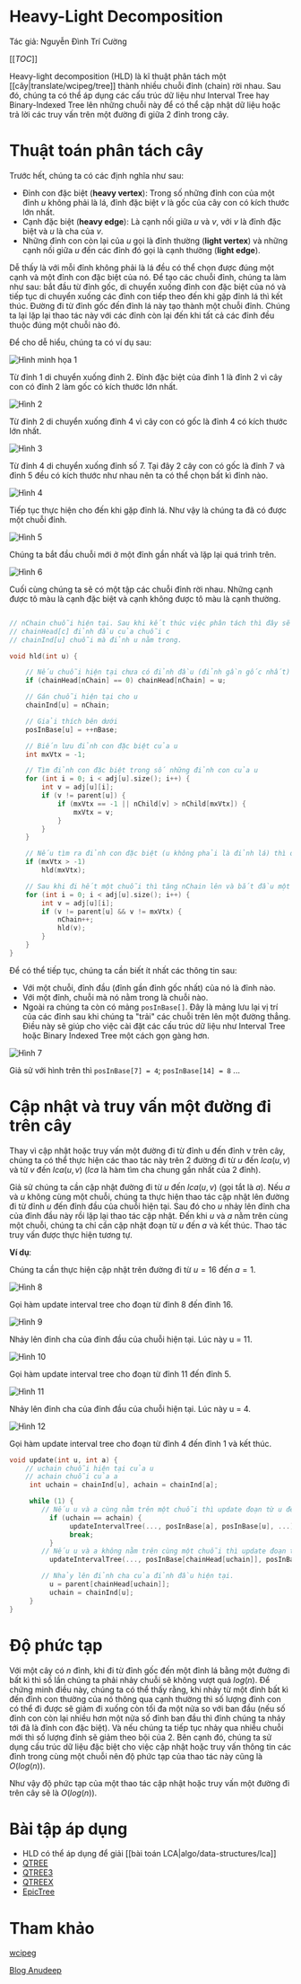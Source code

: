 # Heavy-Light Decomposition

Tác giả: Nguyễn Đình Trí Cường

[[_TOC_]]

Heavy-light decomposition (HLD) là kĩ thuật phân tách một [[cây|translate/wcipeg/tree]] thành nhiều chuỗi đỉnh (chain) rời nhau. Sau đó, chúng ta có thể áp dụng các cấu trúc dữ liệu như Interval Tree hay Binary-Indexed Tree lên những chuỗi này để có thể cập nhật dữ liệu hoặc trả lời các truy vấn trên một đường đi giữa 2 đỉnh trong cây.

# Thuật toán phân tách cây

Trước hết, chúng ta có các định nghĩa như sau:

- Đỉnh con đặc biệt (**heavy vertex**): Trong số những đỉnh con của một đỉnh $u$ không phải là lá, đỉnh đặc biệt $v$ là gốc của cây con có kích thước lớn nhất.
- Cạnh đặc biệt (**heavy edge**): Là cạnh nối giữa $u$ và $v$, với $v$ là đỉnh đặc biệt và $u$ là cha của $v$.
- Những đỉnh con còn lại của $u$ gọi là đỉnh thường (**light vertex**) và những cạnh nối giữa $u$ đến các đỉnh đó gọi là cạnh thường (**light edge**).

Dễ thấy là với mỗi đỉnh không phải là lá đều có thể chọn được đúng một cạnh và một đỉnh con đặc biệt của nó. Để tạo các chuỗi đỉnh, chúng ta làm như sau: bắt đầu từ đỉnh gốc, di chuyển xuống đỉnh con đặc biệt của nó và tiếp tục di chuyển xuống các đỉnh con tiếp theo đến khi gặp đỉnh lá thì kết thúc. Đường đi từ đỉnh gốc đến đỉnh lá này tạo thành một chuỗi đỉnh. Chúng ta lại lặp lại thao tác này với các đỉnh còn lại đến khi tất cả các đỉnh đều thuộc đúng một chuỗi nào đó.

Để cho dễ hiểu, chúng ta có ví dụ sau:

![Hình minh họa 1](http://i.imgur.com/4eGBX7e.jpg)

Từ đỉnh 1 di chuyển xuống đỉnh 2. Đỉnh đặc biệt của đỉnh 1 là đỉnh 2 vì cây con có đỉnh 2 làm gốc có kích thước lớn nhất.

![Hình 2](http://i.imgur.com/9AK3on2.jpg)

Từ đỉnh 2 di chuyển xuống đỉnh 4 vì cây con có gốc là đỉnh 4 có kích thước lớn nhất.

![Hình 3](http://i.imgur.com/Ke7or5g.jpg)

Từ đỉnh 4 di chuyển xuống đỉnh số 7. Tại đây 2 cây con có gốc là đỉnh 7 và đỉnh 5 đều có kích thước như nhau nên ta có thể chọn bất kì đỉnh nào.

![Hình 4](http://i.imgur.com/c2rGgH1.jpg)

Tiếp tục thực hiện cho đến khi gặp đỉnh lá. Như vậy là chúng ta đã có được một chuỗi đỉnh.

![Hình 5](http://i.imgur.com/YHzohEv.jpg)

Chúng ta bắt đầu chuỗi mới ở một đỉnh gần nhất và lặp lại quá trình trên.

![Hình 6](http://i.imgur.com/8nNHG8K.jpg)

Cuối cùng chúng ta sẽ có một tập các chuỗi đỉnh rời nhau. Những cạnh được tô màu là cạnh đặc biệt và cạnh không được tô màu là cạnh thường.

```cpp

// nChain chuỗi hiện tại. Sau khi kết thúc việc phân tách thì đây sẽ là tổng số chuỗi.
// chainHead[c] đỉnh đầu của chuỗi c
// chainInd[u] chuỗi mà đỉnh u nằm trong.

void hld(int u) {

    // Nếu chuỗi hiện tại chưa có đỉnh đầu (đỉnh gần gốc nhất) thì đặt u làm đỉnh đầu của nó.
	if (chainHead[nChain] == 0) chainHead[nChain] = u;

    // Gán chuỗi hiện tại cho u
	chainInd[u] = nChain;

    // Giải thích bên dưới
	posInBase[u] = ++nBase;

    // Biến lưu đỉnh con đặc biệt của u
	int mxVtx = -1;

    // Tìm đỉnh con đặc biệt trong số những đỉnh con của u
	for (int i = 0; i < adj[u].size(); i++) {
		int v = adj[u][i];
		if (v != parent[u]) {
			if (mxVtx == -1 || nChild[v] > nChild[mxVtx]) {
				mxVtx = v;
			}
		}	
	}

    // Nếu tìm ra đỉnh con đặc biệt (u không phải là đỉnh lá) thì di chuyển đến đỉnh đó
	if (mxVtx > -1)
		hld(mxVtx);

    // Sau khi đi hết một chuỗi thì tăng nChain lên và bắt đầu một chuỗi mới
	for (int i = 0; i < adj[u].size(); i++) {
		int v = adj[u][i];
		if (v != parent[u] && v != mxVtx) {
			nChain++;
			hld(v);
		}
	}
}

```

Để có thể tiếp tục, chúng ta cần biết ít nhất các thông tin sau:

- Với một chuỗi, đỉnh đầu (đỉnh gần đỉnh gốc nhất) của nó là đỉnh nào.
- Với một đỉnh, chuỗi mà nó nằm trong là chuỗi nào.
- Ngoài ra chúng ta còn có mảng `posInBase[]`. Đây là mảng lưu lại vị trí của các đỉnh sau khi chúng ta "trải" các chuỗi trên lên một đường thẳng. Điều này sẽ giúp cho việc cài đặt các cấu trúc dữ liệu như Interval Tree hoặc Binary Indexed Tree một cách gọn gàng hơn.

![Hình 7](http://i.imgur.com/fbhjbh8.jpg)

Giả sử với hình trên thì `posInBase[7] = 4`; `posInBase[14] = 8` ...

# Cập nhật và truy vấn một đường đi trên cây

Thay vì cập nhật hoặc truy vấn một đường đi từ đỉnh u đến đỉnh v trên cây, chúng ta có thể thực hiện các thao tác này trên 2 đường đi từ $u$ đến $lca(u, v)$ và từ $v$ đến $lca(u, v)$ ($lca$ là hàm tìm cha chung gần nhất của 2 đỉnh).

Giả sử chúng ta cần cập nhật đường đi từ $u$ đến $lca(u, v)$ (gọi tắt là $a$). Nếu $a$ và $u$ không cùng một chuỗi, chúng ta thực hiện thao tác cập nhật lên đường đi từ đỉnh $u$ đến đỉnh đầu của chuỗi hiện tại. Sau đó cho $u$ nhảy lên đỉnh cha của đỉnh đầu này rồi lặp lại thao tác cập nhật. Đến khi $u$ và $a$ nằm trên cùng một chuỗi, chúng ta chỉ cần cập nhật đoạn từ $u$ đến $a$ và kết thúc. Thao tác truy vấn được thực hiện tương tự.

**Ví dụ**:

Chúng ta cần thực hiện cập nhật trên đường đi từ $u = 16$ đến $a = 1$.

![Hình 8](http://i.imgur.com/gYO4zTT.jpg)

Gọi hàm update interval tree cho đoạn từ đỉnh 8 đến đỉnh 16.

![Hình 9](http://i.imgur.com/rdRGNlP.jpg)

Nhảy lên đỉnh cha của đỉnh đầu của chuỗi hiện tại. Lúc này u = 11.

![Hình 10](http://i.imgur.com/l5FC9vC.jpg)

Gọi hàm update interval tree cho đoạn từ đỉnh 11 đến đỉnh 5.

![Hình 11](http://i.imgur.com/kY57Fv0.jpg)

Nhảy lên đỉnh cha của đỉnh đầu của chuỗi hiện tại. Lúc này u = 4.

![Hình 12](http://i.imgur.com/7rMjl6j.jpg)

Gọi hàm update interval tree cho đoạn từ đỉnh 4 đến đỉnh 1 và kết thúc.

```cpp
void update(int u, int a) {
    // uchain chuỗi hiện tại của u 
    // achain chuỗi của a
     int uchain = chainInd[u], achain = chainInd[a];

     while (1) {
        // Nếu u và a cùng nằm trên một chuỗi thì update đoạn từ u đến a và kết thúc.
          if (uchain == achain) {
               updateIntervalTree(..., posInBase[a], posInBase[u], ...);
               break;
          }
        // Nếu u và a không nằm trên cùng một chuỗi thì update đoạn từ u đến đỉnh đầu của chuỗi hiện tại.
          updateIntervalTree(..., posInBase[chainHead[uchain]], posInBase[u], ...);

        // Nhảy lên đỉnh cha của đỉnh đầu hiện tại.
          u = parent[chainHead[uchain]];
          uchain = chainInd[u];
     }
}
```

# Độ phức tạp

Với một cây có $n$ đỉnh, khi đi từ đỉnh gốc đến một đỉnh lá bằng một đường đi bất kì thì số lần chúng ta phải nhảy chuỗi sẽ không vượt quá $log(n)$. Để chứng minh điều này, chúng ta có thể thấy rằng, khi nhảy từ một đỉnh bất kì đến đỉnh con thường của nó thông qua cạnh thường thì số lượng đỉnh con có thể đi được sẽ giảm đi xuống còn tối đa một nửa so với ban đầu (nếu số đỉnh con còn lại nhiều hơn một nửa số đỉnh ban đầu thì đỉnh chúng ta nhảy tới đã là đỉnh con đặc biệt). Và nếu chúng ta tiếp tục nhảy qua nhiều chuỗi mới thì số lượng đỉnh sẽ giảm theo bội của 2. Bên cạnh đó, chúng ta sử dụng cấu trúc dữ liệu đặc biệt cho việc cập nhật hoặc truy vấn thông tin các đỉnh trong cùng một chuỗi nên độ phức tạp của thao tác này cũng là $O(log(n))$.

Như vậy độ phức tạp của một thao tác cập nhật hoặc truy vấn một đường đi trên cây sẽ là $O(log(n))$.

# Bài tập áp dụng

- HLD có thể áp dụng để giải [[bài toán LCA|algo/data-structures/lca]]
- [QTREE](https://www.spoj.com/problems/QTREE/)
- [QTREE3](https://oj.vnoi.info/problem/qtree3/)
- [QTREEX](https://oj.vnoi.info/problem/qtreex)
- [EpicTree](https://www.hackerrank.com/contests/epiccode/challenges/epic-tree)

# Tham khảo

[wcipeg](http://wcipeg.com/wiki/Heavy-light_decomposition)

[Blog Anudeep](http://blog.anudeep2011.com/heavy-light-decomposition/)